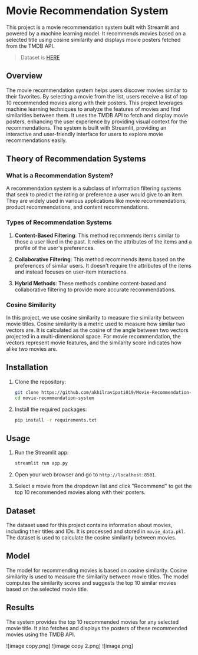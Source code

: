 # Movie Recommendation System

This project is a movie recommendation system built with Streamlit and powered by a machine learning model. It recommends movies based on a selected title using cosine similarity and displays movie posters fetched from the TMDB API.

>Dataset is [HERE](https://www.kaggle.com/datasets/tmdb/tmdb-movie-metadata)

## Overview

The movie recommendation system helps users discover movies similar to their favorites. By selecting a movie from the list, users receive a list of top 10 recommended movies along with their posters. This project leverages machine learning techniques to analyze the features of movies and find similarities between them. It uses the TMDB API to fetch and display movie posters, enhancing the user experience by providing visual context for the recommendations. The system is built with Streamlit, providing an interactive and user-friendly interface for users to explore movie recommendations easily.

## Theory of Recommendation Systems

### What is a Recommendation System?

A recommendation system is a subclass of information filtering systems that seek to predict the rating or preference a user would give to an item. They are widely used in various applications like movie recommendations, product recommendations, and content recommendations.

### Types of Recommendation Systems

1. **Content-Based Filtering**: This method recommends items similar to those a user liked in the past. It relies on the attributes of the items and a profile of the user's preferences.

2. **Collaborative Filtering**: This method recommends items based on the preferences of similar users. It doesn't require the attributes of the items and instead focuses on user-item interactions.

3. **Hybrid Methods**: These methods combine content-based and collaborative filtering to provide more accurate recommendations.
   

### Cosine Similarity

In this project, we use cosine similarity to measure the similarity between movie titles. Cosine similarity is a metric used to measure how similar two vectors are. It is calculated as the cosine of the angle between two vectors projected in a multi-dimensional space. For movie recommendation, the vectors represent movie features, and the similarity score indicates how alike two movies are.

## Installation

1. Clone the repository:
    ```bash
    git clone https://github.com/akhilravipati019/Movie-Recommendation-system.git
    cd movie-recommendation-system
    ```

2. Install the required packages:
    ```bash
    pip install -r requirements.txt
    ```

## Usage

1. Run the Streamlit app:
    ```bash
    streamlit run app.py
    ```

2. Open your web browser and go to `http://localhost:8501`.

3. Select a movie from the dropdown list and click "Recommend" to get the top 10 recommended movies along with their posters.

## Dataset

The dataset used for this project contains information about movies, including their titles and IDs. It is processed and stored in `movie_data.pkl`. The dataset is used to calculate the cosine similarity between movies.

## Model

The model for recommending movies is based on cosine similarity. Cosine similarity is used to measure the similarity between movie titles. The model computes the similarity scores and suggests the top 10 similar movies based on the selected movie title.

## Results

The system provides the top 10 recommended movies for any selected movie title. It also fetches and displays the posters of these recommended movies using the TMDB API.

![image copy.png]
![image copy 2.png]
![image.png]


